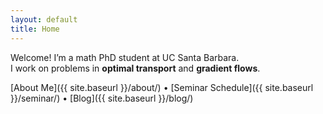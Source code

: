 ```yaml
---
layout: default
title: Home
---
```


Welcome! I’m a math PhD student at UC Santa Barbara.  
I work on problems in **optimal transport** and **gradient flows**.

[About Me]({{ site.baseurl }}/about/) • [Seminar Schedule]({{ site.baseurl }}/seminar/) • [Blog]({{ site.baseurl }}/blog/)

